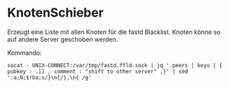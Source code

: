 # KnotenSchieber
Erzeugt eine Liste mit allen Knoten für die fastd Blacklist. Knoten könne  so auf andere Server geschoben werden.

Kommando:
```
socat - UNIX-CONNECT:/var/tmp/fastd.ffld.sock | jq '.peers | keys | { pubkey : .[] , comment : "shift to other server" ,}' | sed ':a;N;$!ba;s/}\n{/},\n{ /g'
```
